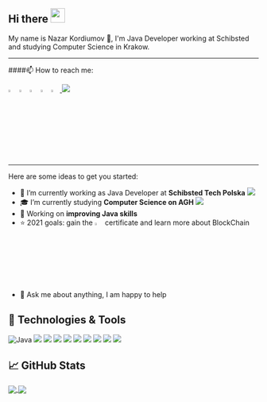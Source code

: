## Hi there <img src="https://media.giphy.com/media/hvRJCLFzcasrR4ia7z/giphy.gif" width="29px">

My name is Nazar Kordiumov  🚀, I'm Java Developer working at Schibsted and studying Computer Science in Krakow.  

---
 ####📫 How to reach me:

[<img src="https://img.icons8.com/color/48/000000/linkedin.png" width="3.5%"/>](https://www.linkedin.com/in/nazkord/)
[<img src="https://img.icons8.com/color/48/000000/facebook-circled--v5.png" width="3.5%"/>](https://www.facebook.com/nazkordd/)
[<img src="https://img.icons8.com/fluent/48/000000/instagram-new.png" width="3.5%"/>](https://www.instagram.com/nazarsx/)
[<img src="https://img.icons8.com/plasticine/50/000000/discord-logo.png" width="3.5%"/>](https://discord.gg/nazkord)
<a href="mailto:nazkord@gmail.com"> <img src="https://img.icons8.com/fluent/48/000000/gmail.png" width="3.5%"/> </a>
![](https://visitor-badge.glitch.me/badge?page_id=nazkord.nazkord)

---

Here are some ideas to get you started:

- 🔭 I’m currently working as Java Developer at **Schibsted Tech Polska** [<img src="https://raw.githubusercontent.com/nazkord/nazkord/master/schibsted_logo.png"/>](https://www.schibsted.pl/)
- 🎓 I’m currently studying **Computer Science on AGH** <img src="https://raw.githubusercontent.com/nazkord/nazkord/master/agh_logo.png">
- 🌱 Working on **improving Java skills**
- ⭐ 2021 goals: gain the <img src="https://img.icons8.com/color/48/000000/amazon-web-services.png" width="3.5%"/> certificate and learn more about BlockChain 
- 💬 Ask me about anything, I am happy to help

🔧 Technologies & Tools
---
![Java](https://img.shields.io/badge/-Java-orange?style=flat&logo=java)
![](https://img.shields.io/badge/OS-Linux-informational?style=flat&logo=linux)
![](https://img.shields.io/badge/OS-Linux-informational?style=flat&logo=linux&logoColor=white&color=2bbc8a)
![](https://img.shields.io/badge/Editor-IntelliJ_IDEA-informational?style=flat&logo=intellij-idea&logoColor=white&color=2bbc8a)
![](https://img.shields.io/badge/Code-Java-informational?style=flat&logo=Java&logoColor=white&color=2bbc8a)
![](https://img.shields.io/badge/Shell-Bash-informational?style=flat&logo=gnu-bash&logoColor=white&color=2bbc8a)
![](https://img.shields.io/badge/Tools-MySQL-informational?style=flat&logo=mysql&logoColor=white&color=2bbc8a)
![](https://img.shields.io/badge/Tools-Docker-informational?style=flat&logo=docker&logoColor=white&color=2bbc8a)
![](https://img.shields.io/badge/Tools-Git-informational?style=flat&logo=git&logoColor=white&color=2bbc8a)
![](https://img.shields.io/badge/Cloud-AWS-informational?style=flat&logo=amazon&logoColor=white&color=2bbc8a)


📈 GitHub Stats
---

<a href="https://github.com/anuraghazra/github-readme-stats">
  <img align="center" src="https://github-readme-stats.vercel.app/api?username=nazkord&count_private=true&show_icons=true&theme=dark" />
</a>
<a href="https://github.com/anuraghazra/convoychat">
  <img align="center" src="https://github-readme-stats.vercel.app/api/top-langs/?username=nazkord&layout=compact&theme=dark" />
</a>
